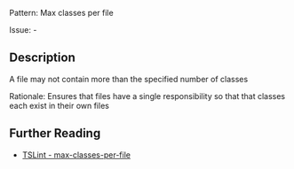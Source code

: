 Pattern: Max classes per file

Issue: -

## Description

A file may not contain more than the specified number of classes  
  
Rationale: Ensures that files have a single responsibility so that that classes each exist in their own files

## Further Reading

* [TSLint - max-classes-per-file](https://palantir.github.io/tslint/rules/max-classes-per-file)